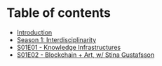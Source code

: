 # Table of contents

* [Introduction](README.md)
* [Season 1: Interdisciplinarity](season-1-interdisciplinarity-1.md)
* [S01E01 - Knowledge Infrastructures](s01e01.md)
* [S01E02 - Blockchain + Art, w/ Stina Gustafsson](s01e02.md)

